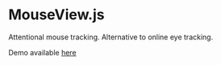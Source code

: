 # MouseView.js
 Attentional mouse tracking. Alternative to online eye tracking.

Demo available [here](https://mouseview.netlify.app/demo.html)

